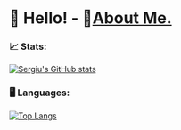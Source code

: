 # 👋 Hello! - 📄[About Me.](https://serh1.github.io/responsive-portfolio)

### 📈 Stats:
  [![Sergiu's GitHub stats](https://github-readme-stats.vercel.app/api?username=Serh1&show_icons=true&theme=tokyonight)](https://github.com/anuraghazra/github-readme-stats)

### 🖥️ Languages:
 [![Top Langs](https://github-readme-stats.vercel.app/api/top-langs/?username=Serh1&show_icons=true&theme=tokyonight&hide=java,blade,hack&layout=compact)](https://github.com/anuraghazra/github-readme-stats)


